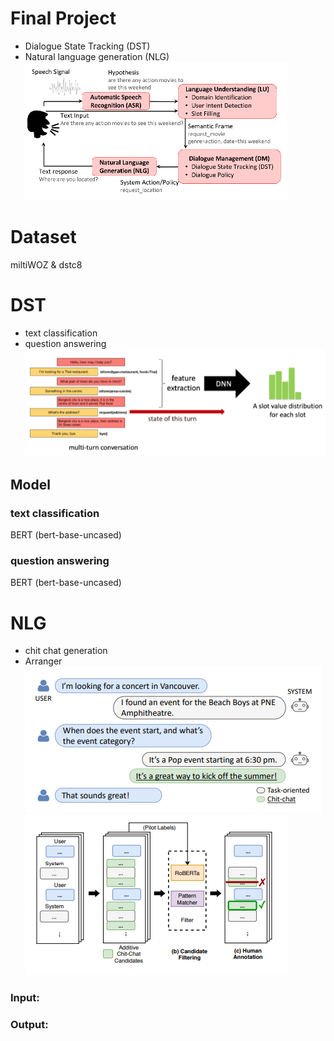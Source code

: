 # Final Project
* Dialogue State Tracking (DST)  
* Natural language generation (NLG)  
![Task-Oriented Dialogue Pipeline](https://github.com/ChengZheWu/Applied-Deep-Learning/blob/main/final_project/Task-Oriented%20Dialogue%20Pipeline.png)  

# Dataset
miltiWOZ & dstc8

# DST
* text classification  
* question answering  
![DST](https://github.com/ChengZheWu/Applied-Deep-Learning/blob/main/final_project/DST.png)  

## Model
### text classification
BERT (bert-base-uncased)
### question answering
BERT (bert-base-uncased)

# NLG
* chit chat generation  
* Arranger  
![chit chat](https://github.com/ChengZheWu/Applied-Deep-Learning/blob/main/final_project/chit%20chat.png)
![NLG](https://github.com/ChengZheWu/Applied-Deep-Learning/blob/main/final_project/NLG.png)  
### Input:
### Output:

